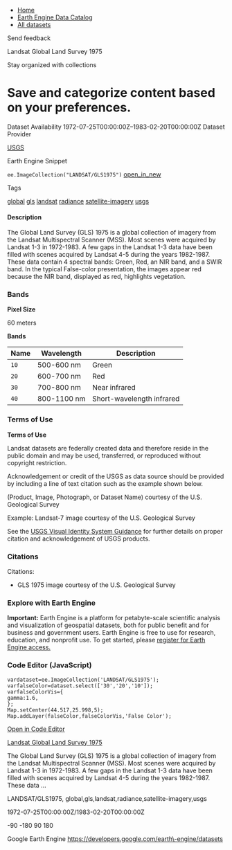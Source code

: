 



* [Home](https://developers.google.com/)
* [Earth Engine Data Catalog](https://developers.google.com/earth-engine/datasets)
* [All datasets](https://developers.google.com/earth-engine/datasets/catalog)





 
 
 Send feedback
 
 

Landsat Global Land Survey 1975


 
 Stay organized with collections
 

 
 Save and categorize content based on your preferences.
=================================================================================================================================








Dataset Availability
1972\-07\-25T00:00:00Z–1983\-02\-20T00:00:00Z
Dataset Provider


[USGS](https://www.usgs.gov/core-science-systems/nli/landsat/global-land-survey-gls)



Earth Engine Snippet


`ee.ImageCollection("LANDSAT/GLS1975")` 
[open\_in\_new](https://code.earthengine.google.com/?scriptPath=Examples:Datasets/LANDSAT/LANDSAT_GLS1975)





Tags


[global](/earth-engine/datasets/tags/global)
[gls](/earth-engine/datasets/tags/gls)
[landsat](/earth-engine/datasets/tags/landsat)
[radiance](/earth-engine/datasets/tags/radiance)
[satellite\-imagery](/earth-engine/datasets/tags/satellite-imagery)
[usgs](/earth-engine/datasets/tags/usgs)








#### Description



The Global Land Survey (GLS) 1975 is a
global collection of imagery from the Landsat Multispectral
Scanner (MSS). Most scenes were acquired by Landsat 1\-3
in 1972\-1983\. A few gaps in the Landsat 1\-3 data
have been filled with scenes acquired by Landsat 4\-5 during the
years 1982\-1987\. These data contain 4 spectral bands:
Green, Red, an NIR band, and a SWIR band. In the typical
False\-color presentation, the images appear red because
the NIR band, displayed as red, highlights vegetation.





### Bands



**Pixel Size**
  
60 meters



**Bands**




| Name | Wavelength | Description |
| --- | --- | --- |
| `10` | 500\-600 nm | Green |
| `20` | 600\-700 nm | Red |
| `30` | 700\-800 nm | Near infrared |
| `40` | 800\-1100 nm | Short\-wavelength infrared |




### Terms of Use


**Terms of Use**


Landsat datasets are federally created data
and therefore reside in the public domain and may be used, transferred, or reproduced without copyright restriction.


Acknowledgement or credit of the USGS as data source should be provided
by including a line of text citation such as the example shown below.


(Product, Image, Photograph, or Dataset Name) courtesy of
the U.S. Geological Survey


Example: Landsat\-7 image courtesy of the U.S. Geological Survey


See the
[USGS Visual Identity System Guidance](https://www.usgs.gov/information-policies-and-instructions/usgs-visual-identity-system)
for further details on proper citation and acknowledgement of USGS products.




### Citations



Citations:
* GLS 1975 image courtesy of the U.S. Geological Survey





### Explore with Earth Engine


**Important:** 
 Earth Engine is a platform for petabyte\-scale scientific analysis and visualization of
 geospatial datasets, both for public benefit and for business and government users.
 Earth Engine is free to use for research, education, and nonprofit use. To get started, please
 [register for Earth Engine access.](https://console.cloud.google.com/earth-engine)



### Code Editor (JavaScript)



```
vardataset=ee.ImageCollection('LANDSAT/GLS1975');
varfalseColor=dataset.select(['30','20','10']);
varfalseColorVis={
gamma:1.6,
};
Map.setCenter(44.517,25.998,5);
Map.addLayer(falseColor,falseColorVis,'False Color');
```



[Open in Code Editor](https://code.earthengine.google.com/?scriptPath=Examples:Datasets/LANDSAT/LANDSAT_GLS1975)


[Landsat Global Land Survey 1975](/earth-engine/datasets/catalog/LANDSAT_GLS1975)

The Global Land Survey (GLS) 1975 is a global collection of imagery from the Landsat Multispectral Scanner (MSS). Most scenes were acquired by Landsat 1\-3 in 1972\-1983\. A few gaps in the Landsat 1\-3 data have been filled with scenes acquired by Landsat 4\-5 during the years 1982\-1987\. These data …

 LANDSAT/GLS1975,
 global,gls,landsat,radiance,satellite\-imagery,usgs

1972\-07\-25T00:00:00Z/1983\-02\-20T00:00:00Z



 \-90 \-180 90 180
 



Google Earth Engine
https://developers.google.com/earth\-engine/datasets








